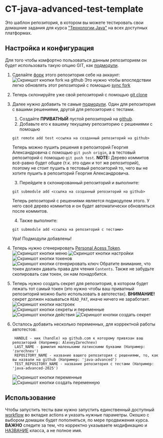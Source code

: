 # CT-java-advanced-test-template

Это шаблон репозитория, в котором вы можете тестировать свои домашние задания для курса ["Технологии Java"](https://www.kgeorgiy.info/courses/java-advanced/index.html) на всех доступных платформах.

## Настройка и конфигурация

Для того чтобы комфортно пользоваться данным репозиторием он будет использовать такую опцию GIT, как [подмодули](https://git-scm.com/book/ru/v2/Инструменты-Git-Подмодули).

1. Сделайте [форк](https://docs.github.com/en/pull-requests/collaborating-with-pull-requests/working-with-forks/fork-a-repo) этого репозитория себе на аккаунт:
![Скриншот кнопки fork на github](/assets/fork-button.png)
Это нужно чтобы впоследствии легко обновлять этот репозиторий с помощью [sync fork](https://docs.github.com/en/pull-requests/collaborating-with-pull-requests/working-with-forks/syncing-a-fork)
2. Теперь склонируйте уже свой репозиторий с помощью [git clone](https://git-scm.com/docs/git-clone)
3. Далее нужно добавить те самые [подмодули](https://git-scm.com/book/ru/v2/Инструменты-Git-Подмодули). Один для репозитория с вашими решениями, другой для репозитория с тестами.

    1. Создайте **ПРИВАТНЫЙ** пустой репозиторий на [github](https://github.com).
    2. Добавьте его к вашему текущему репозиторию с решениями с помощью

    ```git
    git remote add test <ссылка на созданный репозиторий на github>
    ```

    Теперь можно пушить решения в репозиторий Георгия Александровича с помощью `git push origin`, а в тестовый репозиторий с помощью `git push test`.
    **NOTE:** Дерево коммитов всё-равно будет общее (т.к. это один и тот же репозиторий), поэтому не стоит пушить в тестовый репозиторий то, чего вы не хотите пушить в репозиторий Георгия Александровича.

    3. Перейдите в склонированный репозиторий и выполните:

    ```git
    git submodule add <ссылка на созданный репозиторий на github>
    ```

    Теперь репозиторий с решениями является подмодулем этого. У него своё дерево коммитов и он будет автоматически обновляться после коммитов.

    4. Также выполните:

    ```git
    git submodule add <ссылка на репозиторий с тестами>
    ```

    Ура! Подмодули добавлены!

4. Теперь нужно сгенерировать [Personal Acess Token](https://docs.github.com/en/authentication/keeping-your-account-and-data-secure/managing-your-personal-access-tokens).
   ![Скриншот кнопки меню](/assets/menu-button.png)
   ![Скриншот кнопки настройки](/assets/settings-button.png)
   ![Скриншот кнопки токенов](/assets/developer-button.png)
   ![Скриншот кнопки сгенерировать ключ](/assets/generate-key-button.png)
   Обратите внимание, что токен должен давать права для чтения `Contents`.
   Также не забудьте скопировать сам токен, он нам понадобится.
5. Теперь нужно создать секрет для репозитория, в котором будет лежать тот самый токен (это нужно чтобы ваш приватный репозиторий можно было использовать в автотестах). **ВНИМАНИЕ!** секрет должен называться `READ_PAT`, иначе ничего не заработает.
   ![Скриншот кнопки настроек](/assets/rep-settings.png)
   ![Скриншот кнопки секреты и переменные](/assets/rep-secrets.png)
   ![Скриншот кнопки действия](/assets/rep-secrets-actions.png)
   ![Скриншот кнопки создать секрет](/assets/new-secret.png)
6. Осталось добавить несколько переменных, для корректной работы автотестов:

   ```shell
    HANDLE - ник (handle) на github.com к которому привязан ваш репозиторий (Например: AlexeyZarechnev)
    LAST_NAME - фамилия маленькими латинскими буквами (Например: 'zarechnev')
    REPOSITORY_NAME - название вашего репозитория с решениями, то, как вы назвали на github (Например: 'java-advanced')
    TEST_REPOSITORY_NAME - название репозитория с тестами (Например: 'java-advanced-2025')
   ```

   ![Скриншот кнопки переменные](/assets/vars-button.png)
   ![Скриншот кнопки создать переменную](/assets/create-vars.png)

## Использование

Чтобы запустить тесты вам нужно запустить единственный доступный [workflow](https://docs.github.com/en/actions/writing-workflows/about-workflows) во вкладке actions и указать нужные параметры. Окошко с выбором домашек будет пополняться, по мере продвижения курса. **ВАЖНО** следите за тем, что корректно указываете модификацию и <ins>НАЗВАНИЕ</ins> класса, а не полное имя.